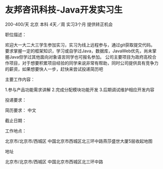 # 友邦咨讯科技-Java开发实习生

200-400/天 北京 本科 4天／周 实习3个月 提供转正机会

职位描述：

欢迎大一大二大三学生参加实习，实习为线上远程参与，通过git获取提交代码。 要求掌握一定的框架知识，学习或自学过Java，数据库，JavaWeb优先，尚未掌握Java但学过其他面向对象语言同学也可报名参加。 公司主要项目为政府高校合作项目，对于想要积累项目经验的同学来说非常有帮助，同时公司提供具有竞争力的薪资，如果想要快人一步，赶快来尝试投递简历吧 

主要工作内容： 

1.参与产品功能需求讲解 2.完成分配模块功能开发 3.后期调试维护相应开发内容

投递要求：

简历要求： 中文

截止日期：

工作地点：

北京市/北京市/西城区 中国北京市西城区北三环中路燕莎盛世大厦5层收起地图

地址

北京市/北京市/西城区 中国北京市西城区北三环中路